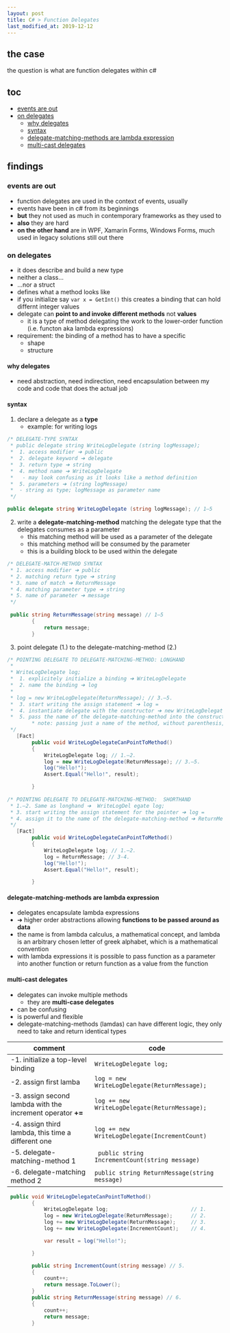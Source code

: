 ```yaml
---
layout: post
title: C# > Function Delegates
last_modified_at: 2019-12-12
---
```

## the case	
the question is what are function delegates within c#

## toc
<!-- TOC -->

- [events are out](#events-are-out)
- [on delegates](#on-delegates)
    - [why delegates](#why-delegates)
    - [syntax](#syntax)
    - [delegate-matching-methods are lambda expression](#delegate-matching-methods-are-lambda-expression)
    - [multi-cast delegates](#multi-cast-delegates)

<!-- /TOC -->

## findings
### events are out
* function delegates are used in the context of events, usually
* events have been in c# from its beginnings
* **but** they not used as much in contemporary frameworks as they used to 
* **also**  they are hard
* **on the other hand** are in WPF, Xamarin Forms, Windows Forms, much used in legacy solutions still out there

### on delegates
* it does describe and build a new type
* neither a class...
* ...nor a struct
* defines what a method looks like
* if you initialize say `var x = GetInt()` this creates a binding that can hold differnt integer values
* delegate can **point to and invoke different methods** not **values** 
    * it is a type of method delegating the work to the lower-order function (i.e. functon aka lambda expressions)
* requirement: the binding of a method has to have a specific
    * shape
    * structure

####  why delegates
* need abstraction, need indirection, need encapsulation between my code and code that does the actual job

#### syntax
1. declare a delegate as a **type** 
    * example: for writing logs

```c#
/* DELEGATE-TYPE SYNTAX
 * public delegate string WriteLogDelegate (string logMessage);
 *  1. access modifier ➔ public
 *  2. delegate keyword ➔ delegate
 *  3. return type ➔ string
 *  4. method name ➔ WriteLogDelegate
 *   - may look confusing as it looks like a method definition
 *  5. parameters ➔ (string logMessage)
 *  - string as type; logMessage as parameter name
 */

public delegate string WriteLogDelegate (string logMessage); // 1–5
```

2. write a **delegate-matching-method** matching the delegate type that the delegates consumes as a parameter
    * this matching method will be used as a parameter of the delegate
    * this matching method will be consumed by the parameter
    * this is a building block to be used within the delegate

```c#
/* DELEGATE-MATCH-METHOD SYNTAX
 * 1. access modifier ➔ public
 * 2. matching return type ➔ string
 * 3. name of match ➔ ReturnMessage
 * 4. matching parameter type ➔ string
 * 5. name of parameter ➔ message
 */
 
 public string ReturnMessage(string message) // 1–5
        {
            return message;
        }
```

3. point delegate (1.) to the delegate-matching-method (2.)


```c#
/* POINTING DELEGATE TO DELEGATE-MATCHING-METHOD: LONGHAND
 *
 * WriteLogDelegate log;
 *  1. explicitely initialize a binding ➔ WriteLogDelegate
 *  2. name the binding ➔ log
 *
 * log = new WriteLogDelegate(ReturnMessage); // 3.–5.
 *  3. start writing the assign statement ➔ log =
 *  4. instantiate delegate with the constructor ➔ new WriteLogDelegate
 *  5. pass the name of the delegate-matching-method into the constructor of the delegate ➔ (ReturnMessage)
        * note: passing just a name of the method, without parenthesis, NOT (ReturnMessage()), just a symbol referencing the method located somewhere in the class
 */
   [Fact]
        public void WriteLogDelegateCanPointToMethod()
        {
            WriteLogDelegate log; // 1.–2.
            log = new WriteLogDelegate(ReturnMessage); // 3.–5.
            log("Hello!");                
            Assert.Equal("Hello!", result);

        }
   
/* POINTING DELEGATE TO DELEGATE-MATCHING-METHOD:  SHORTHAND
 * 1.—2. Same as longhand ➔  WriteLogDel egate log;
 * 3. start writing the assign statement for the pointer ➔ log =
 * 4. assign it to the name of the delegate-matching-method ➔ ReturnMessage;
 */
   [Fact]
        public void WriteLogDelegateCanPointToMethod()
        {
            WriteLogDelegate log; // 1.–2.
            log = ReturnMessage; // 3-4. 
            log("Hello!");                
            Assert.Equal("Hello!", result);

        }


```

#### delegate-matching-methods are lambda expression
* delegates encapsulate lambda expressions
* ➔ higher order abstractions allowing **functions to be passed around as data**
* the name is from lambda calculus, a mathematical concept, and lambda is an arbitrary chosen letter of greek alphabet, which is a mathematical convention
* with lambda expressions it is possible to pass function as a parameter into another function or return function as a value from the function

#### multi-cast delegates
* delegates can invoke multiple methods
    * they are **multi-case delegates**
* can be confusing
* is powerful and flexible
* delegate-matching-methods (lamdas) can have different logic, they only need to take and return identical types

comment                                                     | code
------------------------------------------------------------|------------------------------------------------
-1. initialize a top-level binding                          | `WriteLogDelegate log;`
-2. assign first lamba                                      | `log = new WriteLogDelegate(ReturnMessage);`
-3. assign second lambda with the increment operator **+=** | `log += new WriteLogDelegate(ReturnMessage);`
-4. assign third lambda, this time a different one          | `log += new WriteLogDelegate(IncrementCount)`
-5. delegate-matching-method 1                              | ` public string IncrementCount(string message)`
-6. delegate-matching method 2                              | `public string ReturnMessage(string message)`


```c#
 public void WriteLogDelegateCanPointToMethod()
        {
            WriteLogDelegate log;                           // 1.
            log = new WriteLogDelegate(ReturnMessage);      // 2. 
            log += new WriteLogDelegate(ReturnMessage);     // 3. 
            log += new WriteLogDelegate(IncrementCount);    // 4. 

            var result = log("Hello!");

        }

        public string IncrementCount(string message) // 5. 
        {
            count++;
            return message.ToLower();
        }
        public string ReturnMessage(string message) // 6. 
        {
            count++;
            return message;
        }

```